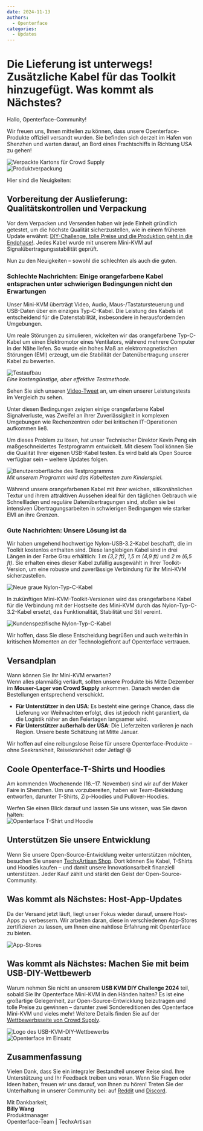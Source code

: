 ```yaml
---
date: 2024-11-13
authors:
  - Openterface
categories:
  - Updates
---
```


# Die Lieferung ist unterwegs! Zusätzliche Kabel für das Toolkit hinzugefügt. Was kommt als Nächstes?

Hallo, Openterface-Community!

Wir freuen uns, Ihnen mitteilen zu können, dass unsere Openterface-Produkte offiziell versandt wurden. Sie befinden sich derzeit im Hafen von Shenzhen und warten darauf, an Bord eines Frachtschiffs in Richtung USA zu gehen!

![Verpackte Kartons für Crowd Supply](../pic/241107-s.jpeg)  
![Produktverpackung](../pic/241107-p.jpg)

Hier sind die Neuigkeiten:

## Vorbereitung der Auslieferung: Qualitätskontrollen und Verpackung

Vor dem Verpacken und Versenden haben wir jede Einheit gründlich getestet, um die höchste Qualität sicherzustellen, wie in einem früheren Update erwähnt: [DIY-Challenge, tolle Preise und die Produktion geht in die Endphase!](https://www.crowdsupply.com/techxartisan/openterface-mini-kvm/updates/diy-challenge-cool-prizes-and-production-nears-the-finish-line). Jedes Kabel wurde mit unserem Mini-KVM auf Signalübertragungsstabilität geprüft.

Nun zu den Neuigkeiten – sowohl die schlechten als auch die guten.

### Schlechte Nachrichten: Einige orangefarbene Kabel entsprachen unter schwierigen Bedingungen nicht den Erwartungen

Unser Mini-KVM überträgt Video, Audio, Maus-/Tastatursteuerung und USB-Daten über ein einziges Typ-C-Kabel. Die Leistung des Kabels ist entscheidend für die Datenstabilität, insbesondere in herausfordernden Umgebungen.

Um reale Störungen zu simulieren, wickelten wir das orangefarbene Typ-C-Kabel um einen Elektromotor eines Ventilators, während mehrere Computer in der Nähe liefen. So wurde ein hohes Maß an elektromagnetischen Störungen (EMI) erzeugt, um die Stabilität der Datenübertragung unserer Kabel zu bewerten.

![Testaufbau](../pic/241107-0.jpg)  
*Eine kostengünstige, aber effektive Testmethode.*

Sehen Sie sich unseren [Video-Tweet](https://x.com/TechxArtisan/status/1856559677296816347) an, um einen unserer Leistungstests im Vergleich zu sehen.

Unter diesen Bedingungen zeigten einige orangefarbene Kabel Signalverluste, was Zweifel an ihrer Zuverlässigkeit in komplexen Umgebungen wie Rechenzentren oder bei kritischen IT-Operationen aufkommen ließ.

Um dieses Problem zu lösen, hat unser Technischer Direktor Kevin Peng ein maßgeschneidertes Testprogramm entwickelt. Mit diesem Tool können Sie die Qualität Ihrer eigenen USB-Kabel testen. Es wird bald als Open Source verfügbar sein – weitere Updates folgen.

![Benutzeroberfläche des Testprogramms](../pic/241107-1.jpg)  
*Mit unserem Programm wird das Kabeltesten zum Kinderspiel.*

Während unsere orangefarbenen Kabel mit ihrer weichen, silikonähnlichen Textur und ihrem attraktiven Aussehen ideal für den täglichen Gebrauch wie Schnellladen und reguläre Datenübertragungen sind, stoßen sie bei intensiven Übertragungsarbeiten in schwierigen Bedingungen wie starker EMI an ihre Grenzen.

### Gute Nachrichten: Unsere Lösung ist da

Wir haben umgehend hochwertige Nylon-USB-3.2-Kabel beschafft, die im Toolkit kostenlos enthalten sind. Diese langlebigen Kabel sind in drei Längen in der Farbe Grau erhältlich: *1 m (3,2 ft)*, *1,5 m (4,9 ft)* und *2 m (6,5 ft)*. Sie erhalten eines dieser Kabel zufällig ausgewählt in Ihrer Toolkit-Version, um eine robuste und zuverlässige Verbindung für Ihr Mini-KVM sicherzustellen.

![Neue graue Nylon-Typ-C-Kabel](../pic/241107-2.jpg)

In zukünftigen Mini-KVM-Toolkit-Versionen wird das orangefarbene Kabel für die Verbindung mit der Hostseite des Mini-KVM durch das Nylon-Typ-C-3.2-Kabel ersetzt, das Funktionalität, Stabilität und Stil vereint.

![Kundenspezifische Nylon-Typ-C-Kabel](../pic/241107-3.jpg)

Wir hoffen, dass Sie diese Entscheidung begrüßen und auch weiterhin in kritischen Momenten an der Technologiefront auf Openterface vertrauen.

## Versandplan

Wann können Sie Ihr Mini-KVM erwarten?  
Wenn alles planmäßig verläuft, sollten unsere Produkte bis Mitte Dezember im **Mouser-Lager von Crowd Supply** ankommen. Danach werden die Bestellungen entsprechend verschickt.

- **Für Unterstützer in den USA**: Es besteht eine geringe Chance, dass die Lieferung vor Weihnachten erfolgt, dies ist jedoch nicht garantiert, da die Logistik näher an den Feiertagen langsamer wird.
- **Für Unterstützer außerhalb der USA**: Die Lieferzeiten variieren je nach Region. Unsere beste Schätzung ist Mitte Januar.

Wir hoffen auf eine reibungslose Reise für unsere Openterface-Produkte – ohne Seekrankheit, Reisekrankheit oder Jetlag! 😃

## Coole Openterface-T-Shirts und Hoodies

Am kommenden Wochenende (16.–17. November) sind wir auf der Maker Faire in Shenzhen. Um uns vorzubereiten, haben wir Team-Bekleidung entworfen, darunter T-Shirts, Zip-Hoodies und Pullover-Hoodies.

Werfen Sie einen Blick darauf und lassen Sie uns wissen, was Sie davon halten:  
![Openterface T-Shirt und Hoodie](../pic/241107-c.jpg)

## Unterstützen Sie unsere Entwicklung

Wenn Sie unsere Open-Source-Entwicklung weiter unterstützen möchten, besuchen Sie unseren [TechxArtisan Shop](https://shop.techxartisan.com/). Dort können Sie Kabel, T-Shirts und Hoodies kaufen – und damit unsere Innovationsarbeit finanziell unterstützen. Jeder Kauf zählt und stärkt den Geist der Open-Source-Community.

## Was kommt als Nächstes: Host-App-Updates

Da der Versand jetzt läuft, liegt unser Fokus wieder darauf, unsere Host-Apps zu verbessern. Wir arbeiten daran, diese in verschiedenen App-Stores zertifizieren zu lassen, um Ihnen eine nahtlose Erfahrung mit Openterface zu bieten.

![App-Stores](../pic/241107-4.png)

## Was kommt als Nächstes: Machen Sie mit beim USB-DIY-Wettbewerb

Warum nehmen Sie nicht an unserem **USB KVM DIY Challenge 2024** teil, sobald Sie Ihr Openterface Mini-KVM in den Händen halten? Es ist eine großartige Gelegenheit, zur Open-Source-Entwicklung beizutragen und tolle Preise zu gewinnen – darunter zwei Sondereditionen des Openterface Mini-KVM und vieles mehr! Weitere Details finden Sie auf der [Wettbewerbsseite von Crowd Supply](https://www.crowdsupply.com/techxartisan/usb-kvm-diy-challenge-2024).

![Logo des USB-KVM-DIY-Wettbewerbs](../pic/usb-kvm-diy-2024-logo.svg)  
![Openterface im Einsatz](../pic/openterface-241017-03_jpg_md-xl.jpg)

## Zusammenfassung

Vielen Dank, dass Sie ein integraler Bestandteil unserer Reise sind. Ihre Unterstützung und Ihr Feedback treiben uns voran. Wenn Sie Fragen oder Ideen haben, freuen wir uns darauf, von Ihnen zu hören! Treten Sie der Unterhaltung in unserer Community bei: auf [Reddit](https://openterface.com/reddit) und [Discord](https://openterface.com/discord).

Mit Dankbarkeit,  
**Billy Wang**  
Produktmanager  
Openterface-Team | TechxArtisan
